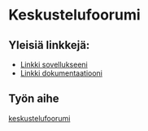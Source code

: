 # Keskustelufoorumi

## Yleisiä linkkejä:

* [Linkki sovellukseeni](http://jarnoluu.users.cs.helsinki.fi/tsoha/)
* [Linkki dokumentaatiooni](https://raw.githubusercontent.com/kalppi/Tsoha-keskustelufoorumi/master/doc/dokumentaatio.pdf)

## Työn aihe

[keskustelufoorumi](http://advancedkittenry.github.io/suunnittelu_ja_tyoymparisto/aiheet/Keskustelufoorumi.html) 

